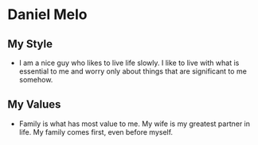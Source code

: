 # Daniel Melo

## My Style
* I am a nice guy who likes to live life slowly. I like to live with what is essential to me and worry only about things that are significant to me somehow.

## My Values
* Family is what has most value to me. My wife is my greatest partner in life. My family comes first, even before myself. 
